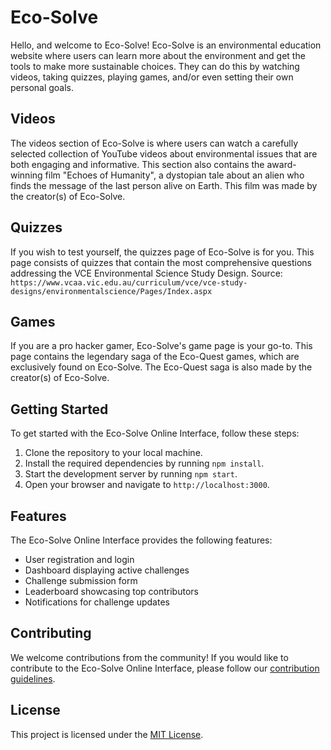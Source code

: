 # Eco-Solve 

Hello, and welcome to Eco-Solve!
Eco-Solve is an environmental education website where users can learn more about the environment and get the tools to make more sustainable choices.
They can do this by watching videos, taking quizzes, playing games, and/or even setting their own personal goals.

## Videos

The videos section of Eco-Solve is where users can watch a carefully selected collection of YouTube videos about environmental issues that are both engaging and informative. 
This section also contains the award-winning film "Echoes of Humanity", a dystopian tale about an alien who finds the message of the last person alive on Earth. This film was made by the creator(s) of Eco-Solve. 

## Quizzes
If you wish to test yourself, the quizzes page of Eco-Solve is for you. 
This page consists of quizzes that contain the most comprehensive questions addressing the VCE Environmental Science Study Design. 
Source: `https://www.vcaa.vic.edu.au/curriculum/vce/vce-study-designs/environmentalscience/Pages/Index.aspx`

## Games
If you are a pro hacker gamer, Eco-Solve's game page is your go-to.
This page contains the legendary saga of the Eco-Quest games, which are exclusively found on Eco-Solve.
The Eco-Quest saga is also made by the creator(s) of Eco-Solve.

## Getting Started

To get started with the Eco-Solve Online Interface, follow these steps:

1. Clone the repository to your local machine.
2. Install the required dependencies by running `npm install`.
3. Start the development server by running `npm start`.
4. Open your browser and navigate to `http://localhost:3000`.

## Features

The Eco-Solve Online Interface provides the following features:

- User registration and login
- Dashboard displaying active challenges
- Challenge submission form
- Leaderboard showcasing top contributors
- Notifications for challenge updates

## Contributing

We welcome contributions from the community! If you would like to contribute to the Eco-Solve Online Interface, please follow our [contribution guidelines](CONTRIBUTING.md).

## License

This project is licensed under the [MIT License](LICENSE).

